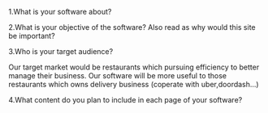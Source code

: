 1.What is your software about?

2.What is your objective of the software? Also read as why would this site be important?

3.Who is your target audience?
 
Our target market would be restaurants which pursuing efficiency to better manage their business. Our software will be more useful to those restaurants which owns delivery business (coperate with uber,doordash...)

4.What content do you plan to include in each page of your software?
